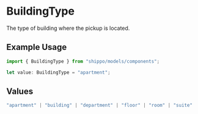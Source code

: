 # BuildingType

The type of building where the pickup is located.

## Example Usage

```typescript
import { BuildingType } from "shippo/models/components";

let value: BuildingType = "apartment";
```

## Values

```typescript
"apartment" | "building" | "department" | "floor" | "room" | "suite"
```